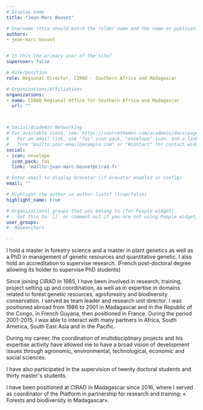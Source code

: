 ```yaml
---
# Display name
title: "Jean-Marc Bouvet"

# Username (this should match the folder name and the name on publications)
authors:
- jean-marc-bouvet


# Is this the primary user of the site?
superuser: false

# Role/position
role: Regional Director, CIRAD - Southern Africa and Madagascar

# Organizations/Affiliations
organizations:
- name: CIRAD Regional Office for Southern Africa and Madagascar
  url: ""



# Social/Academic Networking
# For available icons, see: https://sourcethemes.com/academic/docs/page-builder/#icons
#   For an email link, use "fas" icon pack, "envelope" icon, and a link in the
#   form "mailto:your-email@example.com" or "#contact" for contact widget.
social:
- icon: envelope
  icon_pack: fas
  link: 'mailto:jean-marc.bouvet@cirad.fr'

# Enter email to display Gravatar (if Gravatar enabled in Config)
email: ""

# Highlight the author in author lists? (true/false)
highlight_name: true

# Organizational groups that you belong to (for People widget)
#   Set this to `[]` or comment out if you are not using People widget.
user_groups:
#- Researchers

---
```

I hold a master in forestry science and a master in plant genetics as well as a PhD in management of genetic resources and quantitative genetic. I also hold an accreditation to supervise research. (French post-doctoral degree allowing its holder to supervise PhD students)

Since joining CIRAD in 1985, I have been involved in research, training, project setting up and coordination, as well as in expertise in domains related to forest genetic resources, agroforestry and biodiversity conservation. I served as team leader and research unit director. I was positioned abroad from 1986 to 2001 in Madagascar and in the Republic of the Congo, in French Guyana, then positioned in France. During the period 2001-2015, I was able to interact with many partners in Africa, South America, South East Asia and in the Pacific.

During my career, the coordination of multidisciplinary projects and his expertise activity have allowed me to have a broad vision of development issues through agronomic, environmental, technological, economic and social sciences. 

I have also participated in the supervision of twenty doctoral students and thirty master's students.

I have been positioned at CIRAD in Madagascar since 2016, where I served as coordinator of the Platform in partnership for research and training: « Forests and biodiversity in Madagascar».

